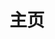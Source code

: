 ---
home: true
layout: BlogHome
icon: home
title: 主页
bgImage: bg.jpg
heroText: Good Morning,
tagline: and in case I don't see you, good afternoon, good evening, and good night.
projects:
  - icon: project
    name: 项目名称
    desc: 项目详细描述
    link: https://你的项目链接

  - icon: link
    name: 网站导航
    desc: 一些也许有用的网站
    link: /posts/2023-04-06-websites.md/

  - icon: book
    name: 书籍名称
    desc: 书籍详细描述
    link: https://你的书籍链接

# footer: 自定义你的页脚文字
---